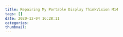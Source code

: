 ```yaml
---
title: Repairing My Portable Display ThinkVision M14
tags: []
date: 2020-12-04 16:28:11
categories:
thumbnail:
---
```

